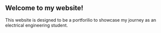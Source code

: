 
## Welcome to my website!

This website is designed to be a portforilio to showcase my journey as an electrical engineering student.
